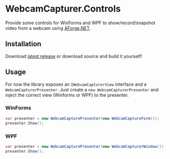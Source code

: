 # WebcamCapturer.Controls

Provide some controls for WinForms and WPF to show/record/snapshot video from a webcam using [AForge.NET](https://github.com/andrewkirillov/AForge.NET).

## Installation

Download [latest release]() or download source and build it yourself!

## Usage

For now the library exposes an `IWebcamCapturerView` interface and a `WebcamCapturerPresenter`.
Just create a `new WebcamCapturerPresenter` and inject the correct view (Winforms or WPF) to the presenter.

### WinForms

```csharp
var presenter = new WebcamCapturePresenter(new WebcamCaptureForm());
presenter.Show();
```

### WPF

```csharp
var presenter = new WebcamCapturePresenter(new WebcamCapturerWindow());
presenter.Show();
```